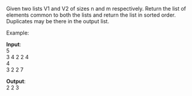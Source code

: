 Given two lists V1 and V2 of sizes n and m respectively. Return the list of elements common to both the lists and return the list in sorted order. Duplicates may be there in the output list.

Example:

**Input**:  
5  
3 4 2 2 4  
4  
3 2 2 7  

**Output**:  
2 2 3